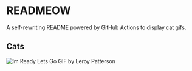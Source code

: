# READMEOW

A self-rewriting README powered by GitHub Actions to display cat gifs.

## Cats

![Im Ready Lets Go GIF by Leroy Patterson](https://media4.giphy.com/media/CjmvTCZf2U3p09Cn0h/200.gif?cid=9acd02daocxnglztktjumm87308dbx2aa8woymhwr0zuxa74&ep=v1_gifs_search&rid=200.gif&ct=g)
